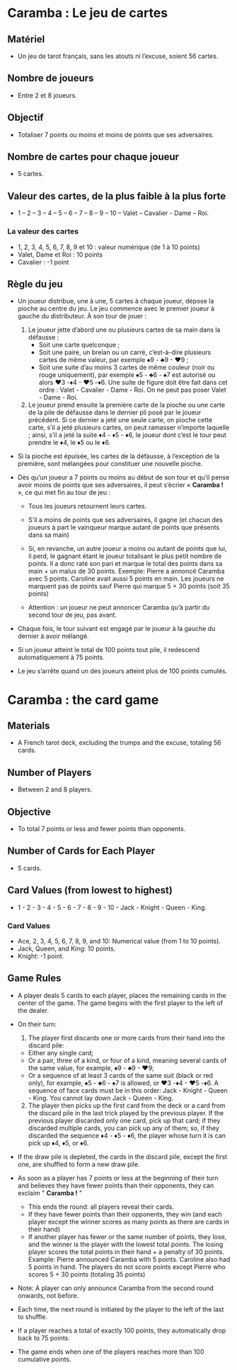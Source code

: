 # Caramba : Le jeu de cartes

## Matériel

- Un jeu de tarot français, sans les atouts ni l’excuse, soient 56 cartes.

## Nombre de joueurs

- Entre 2 et 8 joueurs.

## Objectif

- Totaliser 7 points ou moins et moins de points que ses adversaires.

## Nombre de cartes pour chaque joueur

- 5 cartes.

## Valeur des cartes, de la plus faible à la plus forte

- 1 – 2 – 3 – 4 – 5 – 6 – 7 – 8 – 9 – 10 – Valet – Cavalier - Dame – Roi.

### La valeur des cartes

- 1, 2, 3, 4, 5, 6, 7, 8, 9 et 10 : valeur numérique (de 1 à 10 points)
- Valet, Dame et Roi : 10 points
- Cavalier : -1 point

## Règle du jeu

- Un joueur distribue, une à une, 5 cartes à chaque joueur, dépose la pioche au centre du jeu. Le jeu commence avec le premier joueur à gauche du distributeur. À son tour de jouer :

  1. Le joueur jette d’abord une ou plusieurs cartes de sa main dans la défausse :
     - Soit une carte quelconque ;
     - Soit une paire, un brelan ou un carré, c’est-à-dire plusieurs cartes de même valeur, par exemple ♠9 - ♣9 - ♥9 ;
     - Soit une suite d’au moins 3 cartes de même couleur (noir ou rouge uniquement), par exemple ♠5 - ♣6 - ♠7 est autorisé ou alors ♥3 -♦4 - ♥5 -♦6. Une suite de figure doit être fait dans cet ordre : Valet - Cavalier - Dame - Roi. On ne peut pas poser Valet - Dame - Roi.
  2. Le joueur prend ensuite la première carte de la pioche ou une carte de la pile de défausse dans le dernier pli posé par le joueur précédent. Si ce dernier a jeté une seule carte, on pioche cette carte, s’il a jeté plusieurs cartes, on peut ramasser n’importe laquelle ; ainsi, s’il a jeté la suite ♦4 - ♦5 - ♦6, le joueur dont c’est le tour peut prendre le ♦4, le ♦5 ou le ♦6.

- Si la pioche est épuisée, les cartes de la défausse, à l’exception de la première, sont mélangées pour constituer une nouvelle pioche.

- Dès qu’un joueur a 7 points ou moins au début de son tour et qu’il pense avoir moins de points que ses adversaires, il peut s’écrier « **Caramba !** », ce qui met fin au tour de jeu :

  - Tous les joueurs retournent leurs cartes.
  - S’il a moins de points que ses adversaires, il gagne (et chacun des joueurs à part le vainqueur marque autant de points que présents dans sa main)
  - Si, en revanche, un autre joueur a moins ou autant de points que lui, il perd, le gagnant étant le joueur totalisant le plus petit nombre de points. Il a donc raté son pari et marque le total des points dans sa main + un malus de 30 points. Exemple: Pierre a annoncé Caramba avec 5 points. Caroline avait aussi 5 points en main. Les joueurs ne marquent pas de points sauf Pierre qui marque 5 + 30 points (soit 35 points)

  - Attention : un joueur ne peut annoncer Caramba qu’à partir du second tour de jeu, pas avant.

- Chaque fois, le tour suivant est engagé par le joueur à la gauche du dernier à avoir mélangé.

- Si un joueur atteint le total de 100 points tout pile, il redescend automatiquement à 75 points.

- Le jeu s’arrête quand un des joueurs atteint plus de 100 points cumulés.

# Caramba : the card game

## Materials

- A French tarot deck, excluding the trumps and the excuse, totaling 56 cards.

## Number of Players

- Between 2 and 8 players.

## Objective

- To total 7 points or less and fewer points than opponents.

## Number of Cards for Each Player

- 5 cards.

## Card Values (from lowest to highest)

- 1 - 2 - 3 - 4 - 5 - 6 - 7 - 8 - 9 - 10 - Jack - Knight - Queen - King.

### Card Values

- Ace, 2, 3, 4, 5, 6, 7, 8, 9, and 10: Numerical value (from 1 to 10 points).
- Jack, Queen, and King: 10 points.
- Knight: -1 point.

## Game Rules

- A player deals 5 cards to each player, places the remaining cards in the center of the game. The game begins with the first player to the left of the dealer.
- On their turn:

  1. The player first discards one or more cards from their hand into the discard pile:

  - Either any single card;
  - Or a pair, three of a kind, or four of a kind, meaning several cards of the same value, for example, ♠9 - ♣9 - ♥9;
  - Or a sequence of at least 3 cards of the same suit (black or red only), for example, ♠5 - ♣6 - ♠7 is allowed, or ♥3 -♦4 - ♥5 -♦6. A sequence of face cards must be in this order: Jack - Knight - Queen - King. You cannot lay down Jack - Queen - King.

  2. The player then picks up the first card from the deck or a card from the discard pile in the last trick played by the previous player. If the previous player discarded only one card, pick up that card; if they discarded multiple cards, you can pick up any of them; so, if they discarded the sequence ♦4 - ♦5 - ♦6, the player whose turn it is can pick up ♦4, ♦5, or ♦6.

- If the draw pile is depleted, the cards in the discard pile, except the first one, are shuffled to form a new draw pile.

- As soon as a player has 7 points or less at the beginning of their turn and believes they have fewer points than their opponents, they can exclaim " **Caramba !** "

  - This ends the round: all players reveal their cards.
  - If they have fewer points than their opponents, they win (and each player except the winner scores as many points as there are cards in their hand)
  - If another player has fewer or the same number of points, they lose, and the winner is the player with the lowest total points. The losing player scores the total points in their hand + a penalty of 30 points. Example: Pierre announced Caramba with 5 points. Caroline also had 5 points in hand. The players do not score points except Pierre who scores 5 + 30 points (totaling 35 points)

- Note: A player can only announce Caramba from the second round onwards, not before.

- Each time, the next round is initiated by the player to the left of the last to shuffle.

- If a player reaches a total of exactly 100 points, they automatically drop back to 75 points.

- The game ends when one of the players reaches more than 100 cumulative points.
